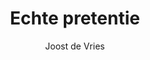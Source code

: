 ---
title: "Echte pretentie"
author: "Joost de Vries"
isbn: "9492478773"
isbn13: "9789492478771"
rating: "4"
publisher: "Das Mag"
pages: "153"
publishYear: "2019"
read: "2019"
goodreads_id: "43862474"
---